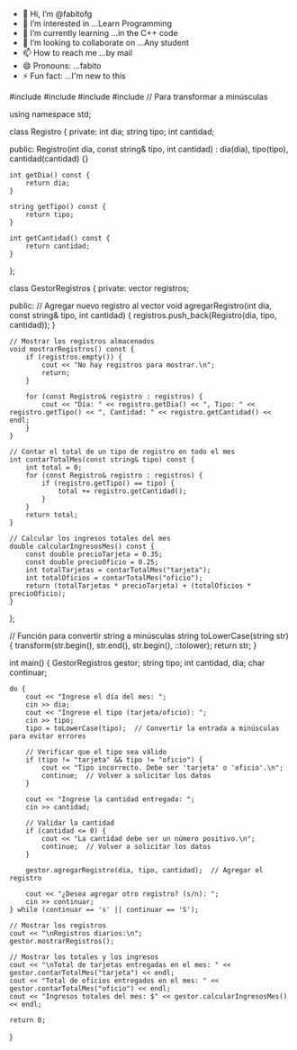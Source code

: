 - 👋 Hi, I’m @fabitofg
- 👀 I’m interested in ...Learn Programming
- 🌱 I’m currently learning ...in the C++ code
- 💞️ I’m looking to collaborate on ...Any student
- 📫 How to reach me ...by mail
- 😄 Pronouns: ...fabito
- ⚡ Fun fact: ...I'm new to this

<!---
fabitofg/fabitofg is a ✨ special ✨ repository because its `README.md` (this file) appears on your GitHub profile.
You can click the Preview link to take a look at your changes.
--->
#include <iostream>
#include <vector>
#include <string>
#include <algorithm>  // Para transformar a minúsculas

using namespace std;

class Registro {
private:
    int dia;
    string tipo;
    int cantidad;

public:
    Registro(int dia, const string& tipo, int cantidad) : dia(dia), tipo(tipo), cantidad(cantidad) {}

    int getDia() const {
        return dia;
    }

    string getTipo() const {
        return tipo;
    }

    int getCantidad() const {
        return cantidad;
    }
};

class GestorRegistros {
private:
    vector<Registro> registros;

public:
    // Agregar nuevo registro al vector
    void agregarRegistro(int dia, const string& tipo, int cantidad) {
        registros.push_back(Registro(dia, tipo, cantidad));
    }

    // Mostrar los registros almacenados
    void mostrarRegistros() const {
        if (registros.empty()) {
            cout << "No hay registros para mostrar.\n";
            return;
        }

        for (const Registro& registro : registros) {
            cout << "Día: " << registro.getDia() << ", Tipo: " << registro.getTipo() << ", Cantidad: " << registro.getCantidad() << endl;
        }
    }

    // Contar el total de un tipo de registro en todo el mes
    int contarTotalMes(const string& tipo) const {
        int total = 0;
        for (const Registro& registro : registros) {
            if (registro.getTipo() == tipo) {
                total += registro.getCantidad();
            }
        }
        return total;
    }

    // Calcular los ingresos totales del mes
    double calcularIngresosMes() const {
        const double precioTarjeta = 0.35;
        const double precioOficio = 0.25;
        int totalTarjetas = contarTotalMes("tarjeta");
        int totalOficios = contarTotalMes("oficio");
        return (totalTarjetas * precioTarjeta) + (totalOficios * precioOficio);
    }
};

// Función para convertir string a minúsculas
string toLowerCase(string str) {
    transform(str.begin(), str.end(), str.begin(), ::tolower);
    return str;
}

int main() {
    GestorRegistros gestor;
    string tipo;
    int cantidad, dia;
    char continuar;

    do {
        cout << "Ingrese el día del mes: ";
        cin >> dia;
        cout << "Ingrese el tipo (tarjeta/oficio): ";
        cin >> tipo;
        tipo = toLowerCase(tipo);  // Convertir la entrada a minúsculas para evitar errores

        // Verificar que el tipo sea válido
        if (tipo != "tarjeta" && tipo != "oficio") {
            cout << "Tipo incorrecto. Debe ser 'tarjeta' o 'oficio'.\n";
            continue;  // Volver a solicitar los datos
        }

        cout << "Ingrese la cantidad entregada: ";
        cin >> cantidad;

        // Validar la cantidad
        if (cantidad <= 0) {
            cout << "La cantidad debe ser un número positivo.\n";
            continue;  // Volver a solicitar los datos
        }

        gestor.agregarRegistro(dia, tipo, cantidad);  // Agregar el registro

        cout << "¿Desea agregar otro registro? (s/n): ";
        cin >> continuar;
    } while (continuar == 's' || continuar == 'S');

    // Mostrar los registros
    cout << "\nRegistros diarios:\n";
    gestor.mostrarRegistros();

    // Mostrar los totales y los ingresos
    cout << "\nTotal de tarjetas entregadas en el mes: " << gestor.contarTotalMes("tarjeta") << endl;
    cout << "Total de oficios entregados en el mes: " << gestor.contarTotalMes("oficio") << endl;
    cout << "Ingresos totales del mes: $" << gestor.calcularIngresosMes() << endl;

    return 0;
}
